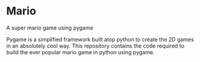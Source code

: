 # Mario
A super mario game using pygame 

Pygame is a simplified framework built atop python to create the 2D games in an absolutely cool way. 
This repository contains the code required to build the ever popular mario game in python using pygame.
